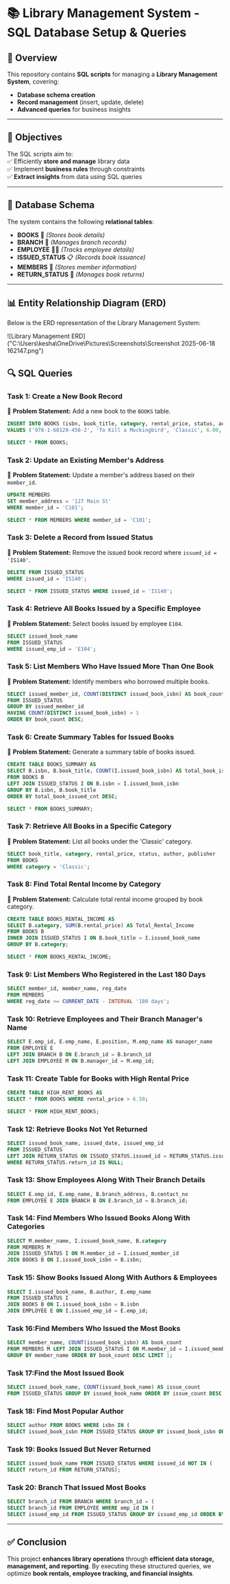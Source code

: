 # 📚 Library Management System - SQL Database Setup & Queries  

## 📌 Overview  
This repository contains **SQL scripts** for managing a **Library Management System**, covering:  
- **Database schema creation**  
- **Record management** (insert, update, delete)  
- **Advanced queries** for business insights  

---

## 🎯 Objectives  
The SQL scripts aim to:  
✅ Efficiently **store and manage** library data  
✅ Implement **business rules** through constraints  
✅ **Extract insights** from data using SQL queries  

---

## 📂 Database Schema  

The system contains the following **relational tables**:  
- **BOOKS** 📖 _(Stores book details)_  
- **BRANCH** 🏢 _(Manages branch records)_  
- **EMPLOYEE** 👨‍💼 _(Tracks employee details)_  
- **ISSUED_STATUS** 📋 _(Records book issuance)_  
- **MEMBERS** 🙍 _(Stores member information)_  
- **RETURN_STATUS** 🔁 _(Manages book returns)_  

---

## 📊 Entity Relationship Diagram (ERD)

Below is the ERD representation of the Library Management System:

![Library Management ERD]("C:\Users\kesha\OneDrive\Pictures\Screenshots\Screenshot 2025-06-18 162147.png")


## 🔍 SQL Queries  

### **Task 1: Create a New Book Record**  
📌 **Problem Statement:** Add a new book to the `BOOKS` table.  

```sql
INSERT INTO BOOKS (isbn, book_title, category, rental_price, status, author, publisher)
VALUES ('978-1-60129-456-2', 'To Kill a Mockingbird', 'Classic', 6.00, 'yes', 'Harper Lee', 'J.B. Lippincott & Co.');

SELECT * FROM BOOKS;
```


### **Task 2: Update an Existing Member's Address**  
📌 **Problem Statement:** Update a member's address based on their `member_id`.  

```sql
UPDATE MEMBERS
SET member_address = '127 Main St'
WHERE member_id = 'C101';

SELECT * FROM MEMBERS WHERE member_id = 'C101';
```


### **Task 3: Delete a Record from Issued Status**  
📌 **Problem Statement:** Remove the issued book record where `issued_id = 'IS140'`.  

```sql
DELETE FROM ISSUED_STATUS
WHERE issued_id = 'IS140';

SELECT * FROM ISSUED_STATUS WHERE issued_id = 'IS140';
```


### **Task 4: Retrieve All Books Issued by a Specific Employee**  
📌 **Problem Statement:** Select books issued by employee `E104`.  

```sql
SELECT issued_book_name
FROM ISSUED_STATUS
WHERE issued_emp_id = 'E104';
```

### **Task 5: List Members Who Have Issued More Than One Book**  
📌 **Problem Statement:** Identify members who borrowed multiple books.  

```sql
SELECT issued_member_id, COUNT(DISTINCT issued_book_isbn) AS book_count
FROM ISSUED_STATUS
GROUP BY issued_member_id
HAVING COUNT(DISTINCT issued_book_isbn) > 1
ORDER BY book_count DESC;
```

### **Task 6: Create Summary Tables for Issued Books**  
📌 **Problem Statement:** Generate a summary table of books issued.  

```sql
CREATE TABLE BOOKS_SUMMARY AS
SELECT B.isbn, B.book_title, COUNT(I.issued_book_isbn) AS total_book_issued_cnt
FROM BOOKS B
LEFT JOIN ISSUED_STATUS I ON B.isbn = I.issued_book_isbn
GROUP BY B.isbn, B.book_title
ORDER BY total_book_issued_cnt DESC;

SELECT * FROM BOOKS_SUMMARY;
```

### **Task 7: Retrieve All Books in a Specific Category**  
📌 **Problem Statement:** List all books under the 'Classic' category.  

```sql
SELECT book_title, category, rental_price, status, author, publisher
FROM BOOKS
WHERE category = 'Classic';
```

### **Task 8: Find Total Rental Income by Category**  
📌 **Problem Statement:** Calculate total rental income grouped by book category.  

```sql
CREATE TABLE BOOKS_RENTAL_INCOME AS
SELECT B.category, SUM(B.rental_price) AS Total_Rental_Income
FROM BOOKS B
INNER JOIN ISSUED_STATUS I ON B.book_title = I.issued_book_name
GROUP BY B.category;

SELECT * FROM BOOKS_RENTAL_INCOME;
```

### **Task 9: List Members Who Registered in the Last 180 Days**  

```sql
SELECT member_id, member_name, reg_date
FROM MEMBERS
WHERE reg_date >= CURRENT_DATE - INTERVAL '180 days';
```

### **Task 10: Retrieve Employees and Their Branch Manager's Name**  

```sql
SELECT E.emp_id, E.emp_name, E.position, M.emp_name AS manager_name
FROM EMPLOYEE E
LEFT JOIN BRANCH B ON E.branch_id = B.branch_id
LEFT JOIN EMPLOYEE M ON B.manager_id = M.emp_id;
```

### **Task 11: Create Table for Books with High Rental Price**  

```sql
CREATE TABLE HIGH_RENT_BOOKS AS
SELECT * FROM BOOKS WHERE rental_price > 6.50;

SELECT * FROM HIGH_RENT_BOOKS;
```

### **Task 12: Retrieve Books Not Yet Returned**  

```sql
SELECT issued_book_name, issued_date, issued_emp_id
FROM ISSUED_STATUS
LEFT JOIN RETURN_STATUS ON ISSUED_STATUS.issued_id = RETURN_STATUS.issued_id
WHERE RETURN_STATUS.return_id IS NULL;
```

### **Task 13: Show Employees Along With Their Branch Details**  

```sql
SELECT E.emp_id, E.emp_name, B.branch_address, B.contact_no
FROM EMPLOYEE E JOIN BRANCH B ON E.branch_id = B.branch_id;
```

### **Task 14: Find Members Who Issued Books Along With Categories**  

```sql
SELECT M.member_name, I.issued_book_name, B.category
FROM MEMBERS M
JOIN ISSUED_STATUS I ON M.member_id = I.issued_member_id
JOIN BOOKS B ON I.issued_book_isbn = B.isbn;
```

### **Task 15: Show Books Issued Along With Authors & Employees**  

```sql
SELECT I.issued_book_name, B.author, E.emp_name
FROM ISSUED_STATUS I
JOIN BOOKS B ON I.issued_book_isbn = B.isbn
JOIN EMPLOYEE E ON I.issued_emp_id = E.emp_id;
```

### **Task 16:Find Members Who Issued the Most Books**  

```sql
SELECT member_name, COUNT(issued_book_isbn) AS book_count
FROM MEMBERS M LEFT JOIN ISSUED_STATUS I ON M.member_id = I.issued_member_id
GROUP BY member_name ORDER BY book_count DESC LIMIT 1;
```

### **Task 17:Find the Most Issued Book**  

```sql
SELECT issued_book_name, COUNT(issued_book_name) AS issue_count
FROM ISSUED_STATUS GROUP BY issued_book_name ORDER BY issue_count DESC LIMIT 1;
```

### **Task 18: Find Most Popular Author**

```sql
SELECT author FROM BOOKS WHERE isbn IN (
SELECT issued_book_isbn FROM ISSUED_STATUS GROUP BY issued_book_isbn ORDER BY COUNT(issued_book_isbn) DESC LIMIT 1);
```

### **Task 19: Books Issued But Never Returned**
```sql
SELECT issued_book_name FROM ISSUED_STATUS WHERE issued_id NOT IN (
SELECT return_id FROM RETURN_STATUS);
```

### **Task 20:  Branch That Issued Most Books**

```sql
SELECT branch_id FROM BRANCH WHERE branch_id = (
SELECT branch_id FROM EMPLOYEE WHERE emp_id IN (
SELECT issued_emp_id FROM ISSUED_STATUS GROUP BY issued_emp_id ORDER BY COUNT(issued_book_isbn) DESC LIMIT 1));
```

---

## ✅ Conclusion  
This project **enhances library operations** through **efficient data storage, management, and reporting**. By executing these structured queries, we optimize **book rentals, employee tracking, and financial insights**.  


